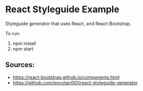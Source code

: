 # React Styleguide Example

Styleguide generator that uses React, and React-Bootstrap.

To run:

1. npm install
2. npm start

## Sources:

* https://react-bootstrap.github.io/components.html
* https://github.com/pocotan001/react-styleguide-generator
